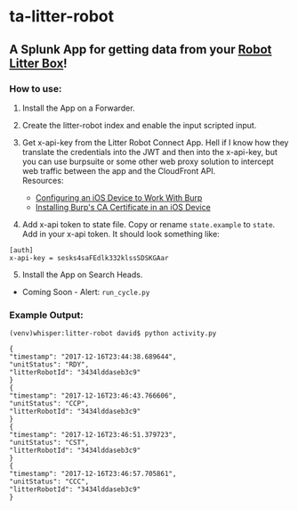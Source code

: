 ta-litter-robot
===============


A Splunk App for getting data from your [Robot Litter Box](https://www.litter-robot.com/)!
-------------------------------------------------------------------------------------------

### How to use:

1. Install the App on a Forwarder.

2. Create the litter-robot index and enable the input scripted input.

3. Get x-api-key from the Litter Robot Connect App. Hell if I know how they translate the credentials into the JWT and then into the x-api-key, but you can use burpsuite or some other web proxy solution to intercept web traffic between the app and the CloudFront API.  
Resources:
   * [Configuring an iOS Device to Work With Burp](https://support.portswigger.net/customer/portal/articles/1841108-configuring-an-ios-device-to-work-with-burp)
   * [Installing Burp's CA Certificate in an iOS Device](https://support.portswigger.net/customer/portal/articles/1841109-Mobile%20Set-up\_iOS%20Device%20-%20Installing%20CA%20Certificate.html)

4. Add x-api token to state file. Copy or rename `state.example` to `state`. Add in your x-api token.  It should look something like:
```
[auth]
x-api-key = sesks4saFEdlk332klssSDSKGAar
```

5. Install the App on Search Heads.

* Coming Soon - Alert: `run_cycle.py`

### Example Output:

    (venv)whisper:litter-robot david$ python activity.py 

    {
	"timestamp": "2017-12-16T23:44:38.689644", 
	"unitStatus": "RDY", 
	"litterRobotId": "3434lddaseb3c9"
    }
    {
	"timestamp": "2017-12-16T23:46:43.766606", 
	"unitStatus": "CCP", 
	"litterRobotId": "3434lddaseb3c9"
    }
    {
	"timestamp": "2017-12-16T23:46:51.379723", 
	"unitStatus": "CST", 
	"litterRobotId": "3434lddaseb3c9"
    }
    {
	"timestamp": "2017-12-16T23:46:57.705861", 
	"unitStatus": "CCC", 
	"litterRobotId": "3434lddaseb3c9"
    }
